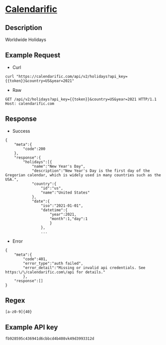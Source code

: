 # [Calendarific](https://calendarific.com/api-documentation)

## __Description__
Worldwide Holidays

## __Example Request__
* Curl
```
curl "https://calendarific.com/api/v2/holidays?api_key={{token}}&country=US&year=2021"
```

* Raw
```
GET /api/v2/holidays?api_key={{token}}&country=US&year=2021 HTTP/1.1
Host: calendarific.com
```

## __Response__
* Success
```
{
    "meta":{
        "code":200
    },
    "response":{
        "holidays":[{
            "name":"New Year's Day",
            "description":"New Year's Day is the first day of the Gregorian calendar, which is widely used in many countries such as the USA.",
            "country":{
                "id":"us",
                "name":"United States"
            },
            "date":{
                "iso":"2021-01-01",
                "datetime":{
                    "year":2021,
                    "month":1,"day":1
                    }
                },
                ...
```
* Error
```
{
    "meta":{
        "code":401,
        "error_type":"auth failed",
        "error_detail":"Missing or invalid api credentials. See https:\/\/calendarific.com\/api for details."
        },
    "response":[]
}
```

## __Regex__
```
[a-z0-9]{40}
```

## __Example API key__
```
fb928595c436941d6cbbcd4b408vk49d3993312d
```
